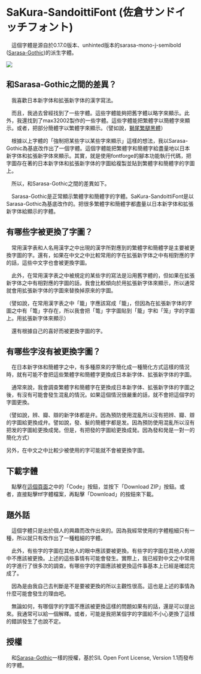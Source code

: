 # SaKura-SandoittiFont (佐倉サンドイッチフォント)

　這個字體是源自於0.17.0版本、unhinted版本的sarasa-mono-j-semibold ([Sarasa-Gothic](https://github.com/be5invis/Sarasa-Gothic))的派生字體。

![](https://i.imgur.com/MFrhFLI.png)



## 和Sarasa-Gothic之間的差異？

　我喜歡日本新字体和拡張新字体的漢字寫法。

　而且，我過去曾經找到了一些字體。這些字體能夠把舊字體以略字來顯示。此外，我還找到了max32002製作的一些字體。這些字體能把繁體字以簡體字來顯示。或者，把部分簡體字以繁體字來顯示。（譬如說，[獅尾繁腿黑體](https://github.com/max32002/swei-fan-leg)）

　根據以上字體的「強制把某些字以某些字來顯示」這樣的想法，我以Sarasa-Gothic為基底改作出了一個字體。這個字體能把繁體字和簡體字給盡量地以日本新字体和拡張新字体來顯示。其實，就是使用fontforge的腳本功能執行代碼，把字圖存在著的日本新字体和拡張新字体的字圖給複製並貼到繁體字和簡體字的字圖上。

　所以，和Sarasa-Gothic之間的差異如下。

　Sarasa-Gothic是正常顯示繁體字和簡體字的字體。SaKura-SandoittiFont是以Sarasa-Gothic為基底改作的。把很多繁體字和簡體字都盡量以日本新字体和拡張新字体給顯示的字體。



## 有哪些字被更換了字圖？

　常用漢字表和人名用漢字之中出現的漢字所對應到的繁體字和簡體字是主要被更換字圖的字。還有，如果在中文之中比較常用的字在拡張新字体之中有相對應的字的話，這些中文字也會被更換字圖。

　此外，在常用漢字表之中被規定的某些字的寫法是沿用舊字體的，但如果在拡張新字体之中有相對應的字圖的話，我會比較傾向於用拡張新字体來顯示，所以通常就會用拡張新字体的字圖來替換掉原來的字圖。

（譬如說，在常用漢字表之中「籠」字應該寫成「籠」，但因為在拡張新字体的字圖之中有「篭」字存在，所以我會把「篭」字字圖貼到「籠」字和「笼」字的字圖上。用拡張新字体來顯示）

　還有根據自己的喜好而被更換字圖的字。



## 有哪些字沒有被更換字圖？

　在日本新字体和簡體字之中，有多種原來的字簡化成一種簡化方式這樣的情況時，就有可能不會把這些繁體字和簡體字更換成日本新字体、拡張新字体的字圖。

　通常來說，我會調查繁體字和簡體字在更換成日本新字体、拡張新字体的字圖之後，有沒有可能會發生混亂的情況。如果這個情況很嚴重的話，就不會把這個字的字圖更換。

（譬如說，辨、瓣、辯的新字体都是弁。因為預防使用混亂所以沒有把辨、瓣、辯的字圖給更換成弁。譬如說，發、髮的簡體字都是发。因為預防使用混亂所以沒有把发的字圖給更換成発。但是，有把發的字圖給更換成発。因為發和発是一對一的簡化方式）

另外，在中文之中比較少被使用的字可能就不會被更換字圖。



## 下載字體

　點擊在[這個頁面](https://github.com/Silent0225/SaKura-SandoittiFont)之中的「Code」按鈕，並按下「Download ZIP」按鈕。或者，直接點擊ttf字體檔案，再點擊「Download」的按鈕來下載。



## 題外話

　這個字體只是出於個人的興趣而改作出來的。因為我經常使用的字體粗細只有一種，所以就只有改作出了一種粗細的字體。

　此外，有些字的字圖在其他人的眼中應該要被更換。有些字的字圖在其他人的眼中不應該被更換。上述的這些事情有可能會發生。實際上，我已經對中文之中常用的字進行了很多次的調查。有哪些字的字圖應該被更換這件事基本上已經是確認完成了。

　因為是由我自己去判斷是不是要被更換的所以主觀性很高。這也是上述的事情為什麼可能會發生的理由吧。

　無論如何，有哪個字的字圖不應該被更換這樣的問題如果有的話，還是可以提出來。我通常可以給一個解釋。或者，可能是我把某個字的字圖給不小心更換了這樣的錯誤發生了也說不定。



## 授權

　和[Sarasa-Gothic](https://github.com/be5invis/Sarasa-Gothic)一樣的授權，基於SIL Open Font License, Version 1.1而發布的字體。

